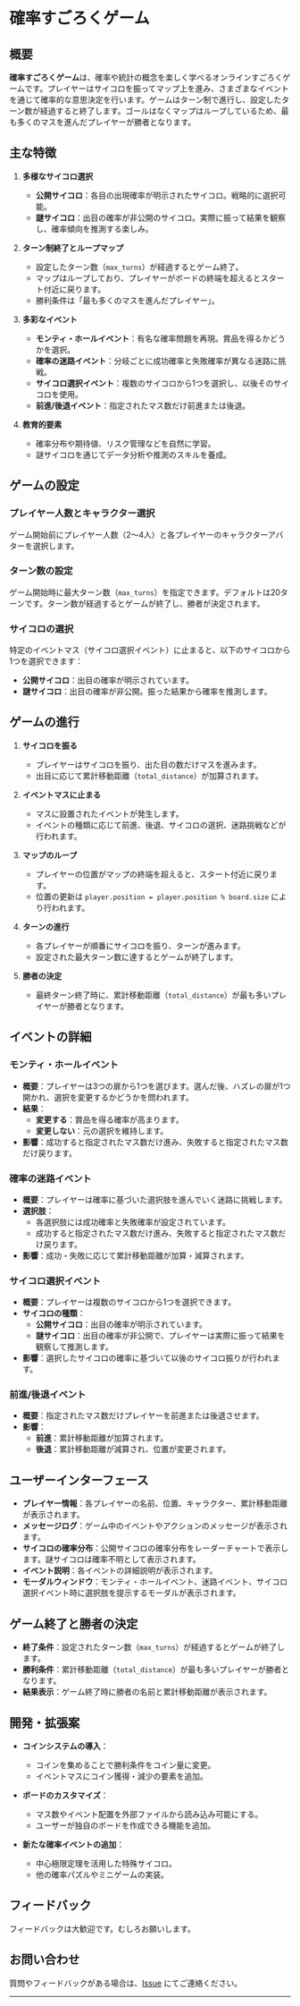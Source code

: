 # 確率すごろくゲーム

## 概要

**確率すごろくゲーム**は、確率や統計の概念を楽しく学べるオンラインすごろくゲームです。プレイヤーはサイコロを振ってマップ上を進み、さまざまなイベントを通じて確率的な意思決定を行います。ゲームはターン制で進行し、設定したターン数が経過すると終了します。ゴールはなくマップはループしているため、最も多くのマスを進んだプレイヤーが勝者となります。

## 主な特徴

1. **多様なサイコロ選択**
   - **公開サイコロ**：各目の出現確率が明示されたサイコロ。戦略的に選択可能。
   - **謎サイコロ**：出目の確率が非公開のサイコロ。実際に振って結果を観察し、確率傾向を推測する楽しみ。

2. **ターン制終了とループマップ**
   - 設定したターン数（`max_turns`）が経過するとゲーム終了。
   - マップはループしており、プレイヤーがボードの終端を超えるとスタート付近に戻ります。
   - 勝利条件は「最も多くのマスを進んだプレイヤー」。

3. **多彩なイベント**
   - **モンティ・ホールイベント**：有名な確率問題を再現。賞品を得るかどうかを選択。
   - **確率の迷路イベント**：分岐ごとに成功確率と失敗確率が異なる迷路に挑戦。
   - **サイコロ選択イベント**：複数のサイコロから1つを選択し、以後そのサイコロを使用。
   - **前進/後退イベント**：指定されたマス数だけ前進または後退。

4. **教育的要素**
   - 確率分布や期待値、リスク管理などを自然に学習。
   - 謎サイコロを通じてデータ分析や推測のスキルを養成。

## ゲームの設定

### プレイヤー人数とキャラクター選択

ゲーム開始前にプレイヤー人数（2～4人）と各プレイヤーのキャラクターアバターを選択します。

### ターン数の設定

ゲーム開始時に最大ターン数（`max_turns`）を指定できます。デフォルトは20ターンです。ターン数が経過するとゲームが終了し、勝者が決定されます。

### サイコロの選択

特定のイベントマス（サイコロ選択イベント）に止まると、以下のサイコロから1つを選択できます：

- **公開サイコロ**：出目の確率が明示されています。
- **謎サイコロ**：出目の確率が非公開。振った結果から確率を推測します。

## ゲームの進行

1. **サイコロを振る**
   - プレイヤーはサイコロを振り、出た目の数だけマスを進みます。
   - 出目に応じて累計移動距離（`total_distance`）が加算されます。

2. **イベントマスに止まる**
   - マスに設置されたイベントが発生します。
   - イベントの種類に応じて前進、後退、サイコロの選択、迷路挑戦などが行われます。

3. **マップのループ**
   - プレイヤーの位置がマップの終端を超えると、スタート付近に戻ります。
   - 位置の更新は `player.position = player.position % board.size` により行われます。

4. **ターンの進行**
   - 各プレイヤーが順番にサイコロを振り、ターンが進みます。
   - 設定された最大ターン数に達するとゲームが終了します。

5. **勝者の決定**
   - 最終ターン終了時に、累計移動距離（`total_distance`）が最も多いプレイヤーが勝者となります。

## イベントの詳細

### モンティ・ホールイベント

- **概要**：プレイヤーは3つの扉から1つを選びます。選んだ後、ハズレの扉が1つ開かれ、選択を変更するかどうかを問われます。
- **結果**：
  - **変更する**：賞品を得る確率が高まります。
  - **変更しない**：元の選択を維持します。
- **影響**：成功すると指定されたマス数だけ進み、失敗すると指定されたマス数だけ戻ります。

### 確率の迷路イベント

- **概要**：プレイヤーは確率に基づいた選択肢を進んでいく迷路に挑戦します。
- **選択肢**：
  - 各選択肢には成功確率と失敗確率が設定されています。
  - 成功すると指定されたマス数だけ進み、失敗すると指定されたマス数だけ戻ります。
- **影響**：成功・失敗に応じて累計移動距離が加算・減算されます。

### サイコロ選択イベント

- **概要**：プレイヤーは複数のサイコロから1つを選択できます。
- **サイコロの種類**：
  - **公開サイコロ**：出目の確率が明示されています。
  - **謎サイコロ**：出目の確率が非公開で、プレイヤーは実際に振って結果を観察して推測します。
- **影響**：選択したサイコロの確率に基づいて以後のサイコロ振りが行われます。

### 前進/後退イベント

- **概要**：指定されたマス数だけプレイヤーを前進または後退させます。
- **影響**：
  - **前進**：累計移動距離が加算されます。
  - **後退**：累計移動距離が減算され、位置が変更されます。

## ユーザーインターフェース

- **プレイヤー情報**：各プレイヤーの名前、位置、キャラクター、累計移動距離が表示されます。
- **メッセージログ**：ゲーム中のイベントやアクションのメッセージが表示されます。
- **サイコロの確率分布**：公開サイコロの確率分布をレーダーチャートで表示します。謎サイコロは確率不明として表示されます。
- **イベント説明**：各イベントの詳細説明が表示されます。
- **モーダルウィンドウ**：モンティ・ホールイベント、迷路イベント、サイコロ選択イベント時に選択肢を提示するモーダルが表示されます。

## ゲーム終了と勝者の決定

- **終了条件**：設定されたターン数（`max_turns`）が経過するとゲームが終了します。
- **勝利条件**：累計移動距離（`total_distance`）が最も多いプレイヤーが勝者となります。
- **結果表示**：ゲーム終了時に勝者の名前と累計移動距離が表示されます。

## 開発・拡張案

- **コインシステムの導入**：
  - コインを集めることで勝利条件をコイン量に変更。
  - イベントマスにコイン獲得・減少の要素を追加。
  
- **ボードのカスタマイズ**：
  - マス数やイベント配置を外部ファイルから読み込み可能にする。
  - ユーザーが独自のボードを作成できる機能を追加。

- **新たな確率イベントの追加**：
  - 中心極限定理を活用した特殊サイコロ。
  - 他の確率パズルやミニゲームの実装。

## フィードバック

フィードバックは大歓迎です。むしろお願いします。
## お問い合わせ

質問やフィードバックがある場合は、[Issue](https://github.com/xxxxsssssx/sugoroku-web/issues) にてご連絡ください。

---
